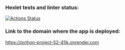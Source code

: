 ### Hexlet tests and linter status:
[![Actions Status](https://github.com/YuliaPie/python-project-52/actions/workflows/hexlet-check.yml/badge.svg)](https://github.com/YuliaPie/python-project-52/actions)

### Link to the domain where the app is deployed:
https://python-project-52-41ik.onrender.com